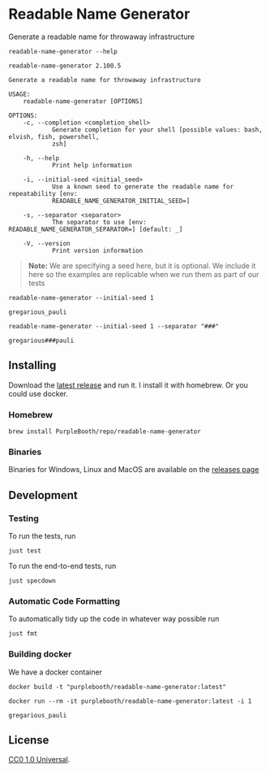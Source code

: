 # Readable Name Generator

Generate a readable name for throwaway infrastructure

``` shell,script(name="help")
readable-name-generator --help
```

``` shell,verify(script_name="help")
readable-name-generator 2.100.5

Generate a readable name for throwaway infrastructure

USAGE:
    readable-name-generator [OPTIONS]

OPTIONS:
    -c, --completion <completion_shell>
            Generate completion for your shell [possible values: bash, elvish, fish, powershell,
            zsh]

    -h, --help
            Print help information

    -i, --initial-seed <initial_seed>
            Use a known seed to generate the readable name for repeatability [env:
            READABLE_NAME_GENERATOR_INITIAL_SEED=]

    -s, --separator <separator>
            The separator to use [env: READABLE_NAME_GENERATOR_SEPARATOR=] [default: _]

    -V, --version
            Print version information
```

> **Note:** We are specifying a seed here, but it is optional. We
> include it here so the examples are replicable when we run them as
> part of our tests

``` shell,script(name="running")
readable-name-generator --initial-seed 1
```

``` shell,verify(script_name="running")
gregarious_pauli
```

``` shell,script(name="seperator")
readable-name-generator --initial-seed 1 --separator "###"
```

``` shell,verify(script_name="seperator")
gregarious###pauli
```

## Installing

Download the [latest
release](https://github.com/PurpleBooth/readable-name-generator/releases)
and run it. I install it with homebrew. Or you could use docker.

### Homebrew

``` shell,skip()
brew install PurpleBooth/repo/readable-name-generator
```

### Binaries

Binaries for Windows, Linux and MacOS are available on the [releases
page](https://github.com/PurpleBooth/readable-name-generator/releases/latest)

## Development

### Testing

To run the tests, run

``` shell,skip()
just test
```

To run the end-to-end tests, run

``` shell,skip()
just specdown
```

### Automatic Code Formatting

To automatically tidy up the code in whatever way possible run

``` shell,skip()
just fmt
```

### Building docker

We have a docker container

``` shell,skip()
docker build -t "purplebooth/readable-name-generator:latest"
```

``` shell,skip()
docker run --rm -it purplebooth/readable-name-generator:latest -i 1
```

``` shell,skip()
gregarious_pauli
```

## License

[CC0 1.0 Universal](LICENSE).
